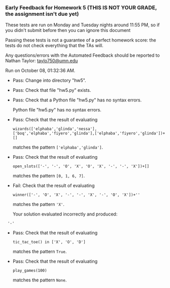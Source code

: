 ### Early Feedback for Homework 5 (THIS IS NOT YOUR GRADE, the assignment isn't due yet)

These tests are run on Monday and Tuesday nights around 11:55 PM, so if you didn't submit before then you can ignore this document

Passing these tests is not a guarantee of a perfect homework score: the tests do not check everything that the TAs will.

Any questions/errors with the Automated Feedback should be reported to Nathan Taylor: taylo750@umn.edu

Run on October 08, 01:32:36 AM.

+ Pass: Change into directory "hw5".

+ Pass: Check that file "hw5.py" exists.

+ Pass: Check that a Python file "hw5.py" has no syntax errors.

    Python file "hw5.py" has no syntax errors.



+ Pass: 
Check that the result of evaluating
   ```
   wizards(['elphaba','glinda','nessa'],['boq','elphaba','fiyero','glinda'],['elphaba','fiyero','glinda'])+[]
   ```
   matches the pattern `['elphaba','glinda']`.

   




+ Pass: 
Check that the result of evaluating
   ```
   open_slots(['-', '-', 'O', 'X', 'O', 'X', '-', '-', 'X'])+[]
   ```
   matches the pattern `[0, 1, 6, 7]`.

   




+ Fail: 
Check that the result of evaluating
   ```
   winner(['-', 'O', 'X', '-', '-', 'X', '-', 'O', 'X'])+''
   ```
   matches the pattern `'X'`.

   


   Your solution evaluated incorrectly and produced:

 ` 
'-'
`


+ Pass: 
Check that the result of evaluating
   ```
   tic_tac_toe() in ['X', 'O', 'D']
   ```
   matches the pattern `True`.

   




+ Pass: 
Check that the result of evaluating
   ```
   play_games(100)
   ```
   matches the pattern `None`.

   




